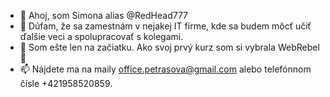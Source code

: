 - 👋 Ahoj, som Simona alias @RedHead777
- 👀 Dúfam, že sa zamestnám v nejakej IT firme, kde sa budem môcť učiť ďalšie veci a spolupracovať s kolegami.
- 🌱 Som ešte len na začiatku. Ako svoj prvý kurz som si vybrala WebRebel 🖤
- 📫 Nájdete ma na maily office.petrasova@gmail.com alebo telefónnom čísle +421958520859.

<!---
RedHead777/RedHead777 is a ✨ special ✨ repository because its `README.md` (this file) appears on your GitHub profile.
You can click the Preview link to take a look at your changes.
--->
